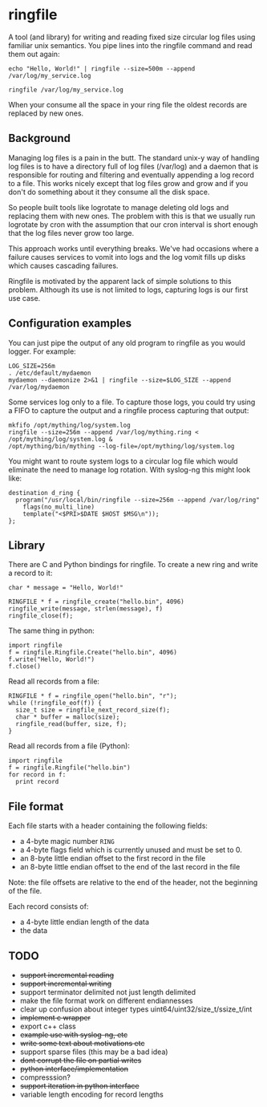 ringfile
========

A tool (and library) for writing and reading fixed size circular log files using
familiar unix semantics. You pipe lines into the ringfile command and read them
out again:

    echo "Hello, World!" | ringfile --size=500m --append /var/log/my_service.log

    ringfile /var/log/my_service.log

When your consume all the space in your ring file the oldest records are 
replaced by new ones.

Background
----------

Managing log files is a pain in the butt. The standard unix-y way of handling 
log files is to have a directory full of log files (/var/log) and a daemon that is
responsible for routing and filtering and eventually appending a log record to 
a file. This works nicely except that log files grow and grow and if you don't
do something about it they consume all the disk space. 

So people built tools like logrotate to manage deleting old logs and replacing 
them with new ones. The problem with this is that we usually run logrotate by
cron with the assumption that our cron interval is short enough that the log 
files never grow too large. 

This approach works until everything breaks. We've had occasions where a failure
causes services to vomit into logs and the log vomit fills up disks which causes
cascading failures. 

Ringfile is motivated by the apparent lack of simple solutions to this problem.
Although its use is not limited to logs, capturing logs is our first use case.

Configuration examples
----------------------

You can just pipe the output of any old program to ringfile as you would 
logger. For example:

    LOG_SIZE=256m
    . /etc/default/mydaemon
    mydaemon --daemonize 2>&1 | ringfile --size=$LOG_SIZE --append /var/log/mydaemon
  
Some services log only to a file. To capture those logs, you could try using a 
FIFO to capture the output and a ringfile process capturing that output:

    mkfifo /opt/mything/log/system.log
    ringfile --size=256m --append /var/log/mything.ring < /opt/mything/log/system.log &
    /opt/mything/bin/mything --log-file=/opt/mything/log/system.log

You might want to route system logs to a circular log file which would eliminate
the need to manage log rotation. With syslog-ng this might look like:

    destination d_ring {
      program("/usr/local/bin/ringfile --size=256m --append /var/log/ring" 
        flags(no_multi_line)
        template("<$PRI>$DATE $HOST $MSG\n"));
    };

Library
-------

There are C and Python bindings for ringfile. To create a new ring and write a 
record to it:

    char * message = "Hello, World!"
    
    RINGFILE * f = ringfile_create("hello.bin", 4096)
    ringfile_write(message, strlen(message), f)
    ringfile_close(f);


The same thing in python:

    import ringfile
    f = ringfile.Ringfile.Create("hello.bin", 4096)
    f.write("Hello, World!")
    f.close()

Read all records from a file:

    RINGFILE * f = ringfile_open("hello.bin", "r");
    while (!ringfile_eof(f)) {
      size_t size = ringfile_next_record_size(f);
      char * buffer = malloc(size);
      ringfile_read(buffer, size, f);
    }

    
Read all records from a file (Python):

    import ringfile
    f = ringfile.Ringfile("hello.bin")
    for record in f:
      print record

File format
-----------

Each file starts with a header containing the following fields:

 - a 4-byte magic number `RING`
 - a 4-byte flags field which is currently unused and must be set to 0.
 - an 8-byte little endian offset to the first record in the file
 - an 8-byte little endian offset to the end of the last record in the file
 
Note: the file offsets are relative to the end of the header, not the 
beginning of the file.

Each record consists of:
 
  - a 4-byte little endian length of the data
  - the data

TODO
----

- ~~support incremental reading~~
- ~~support incremental writing~~
- support terminator delimited not just length delimited
- make the file format work on different endiannesses
- clear up confusion about integer types uint64/uint32/size_t/ssize_t/int
- ~~implement c wrapper~~
- export c++ class
- ~~example use with syslog-ng, etc~~
- ~~write some text about motivations etc~~
- support sparse files (this may be a bad idea)
- ~~dont corrupt the file on partial writes~~
- ~~python interface/implementation~~
- compresssion?
- ~~support iteration in python interface~~
- variable length encoding for record lengths
